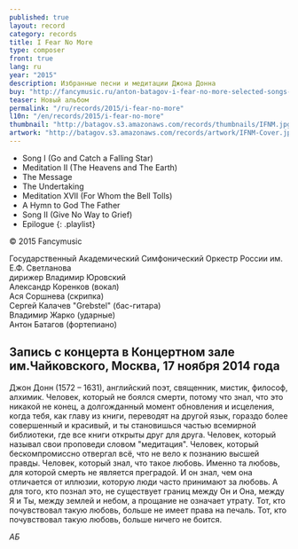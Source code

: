 ```yaml
---
published: true
layout: record
category: records
title: I Fear No More
type: composer
front: true
lang: ru
year: "2015"
description: Избранные песни и медитации Джона Донна
buy: "http://fancymusic.ru/anton-batagov-i-fear-no-more-selected-songs-and-meditations-of-john-donne/"
teaser: Новый альбом
permalink: "/ru/records/2015/i-fear-no-more"
l10n: "/en/records/2015/i-fear-no-more"
thumbnail: "http://batagov.s3.amazonaws.com/records/thumbnails/IFNM.jpg"
artwork: "http://batagov.s3.amazonaws.com/records/artwork/IFNM-Cover.jpg"
---
```



- Song I (Go and Catch a Falling Star)
- Meditation II (The Heavens and The Earth)
- The Message
- The Undertaking
- Meditation XVII (For Whom the Bell Tolls) 
- A Hymn to God The Father
- Song II (Give No Way to Grief) 
- Epilogue
{: .playlist}

© 2015 Fancymusic

Государственный Академический Симфонический Оркестр России им. Е.Ф. Светланова  
дирижер Владимир Юровский  
Александр Коренков (вокал)  
Ася Соршнева (скрипка)  
Сергей Калачев "Grebstel" (бас-гитара)  
Владимир Жарко (ударные)  
Антон Батагов (фортепиано)  
  
Запись с концерта в Концертном зале им.Чайковского, Москва, 17 ноября 2014 года
---------------------

Джон Донн (1572 – 1631), английский поэт, священник, мистик, философ, алхимик.
Человек, который не боялся смерти, потому что знал, что это никакой не конец, а долгожданный момент обновления и исцеления, когда тебя, как главу из книги, переводят на другой язык, гораздо более совершенный и красивый, и ты становишься частью всемирной библиотеки, где все книги открыты друг для друга.
Человек, который называл свои проповеди словом "медитация".
Человек, который бескомпромиссно отвергал всё, что не вело к познанию высшей правды.
Человек, который знал, что такое любовь. 
Именно та любовь, для которой смерть не является преградой.
И он знал, чем она отличается от иллюзии, которую люди часто принимают за любовь. 
А для того, кто познал это, не существует границ между Он и Она, между Я и Ты, между землей и небом, а прощание не означает утрату.
Тот, кто почувствовал такую любовь, больше не имеет права на печаль. 
Тот, кто почувствовал такую любовь, больше ничего не боится.

_АБ_
